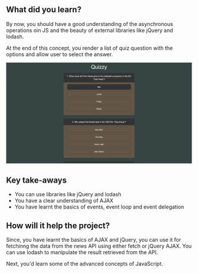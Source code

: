 ## What did you learn?

By now, you should have a good understanding of the asynchronous operations oin JS and the beauty of external libraries like jQuery and lodash.

At the end of this concept, you render a list of quiz question with the options and allow user to select the answer.

![Quiz App](events/answer_selected.png)

## Key take-aways

- You can use libraries like jQuery and lodash
- You have a clear understanding of AJAX
- You have learnt the basics of events, event loop and event delegation

## How will it help the project?

Since, you have learnt the basics of AJAX and jQuery, you can use it for fetchinng the data from the news API using either fetch or jQuery AJAX. You can use lodash to manipulate the result retrieved from the API.

Next, you'd learn some of the advanced concepts of JavaScript.
